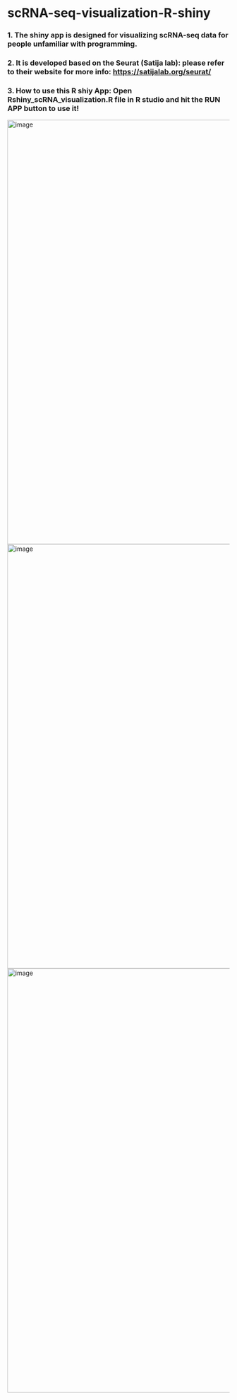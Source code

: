 # scRNA-seq-visualization-R-shiny
### 1. The  shiny app is designed for visualizing scRNA-seq data for people unfamiliar with programming.
### 2. It is developed based on the Seurat (Satija lab): please refer to their website for more info: https://satijalab.org/seurat/
### 3. How to use this R shiy App: Open Rshiny_scRNA_visualization.R file in R studio and hit the RUN APP button to use it!
<img width="960" alt="image" src="https://github.com/macrophage666/scRNA-seq-visualization-R-shiny/assets/144548872/8815d6a2-1cab-4650-aa71-54073a3e4bf3">
<img width="960" alt="image" src="https://github.com/macrophage666/scRNA-seq-visualization-R-shiny/assets/144548872/86b548f3-7c52-4b53-bbd1-47db91ab9ae3">
<img width="960" alt="image" src="https://github.com/macrophage666/scRNA-seq-visualization-R-shiny/assets/144548872/58c53d0a-498a-4d73-8ae7-1bee666ce3a9">

